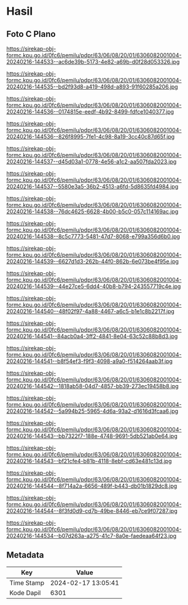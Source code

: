# Hasil

## Foto C Plano

https://sirekap-obj-formc.kpu.go.id/0fc6/pemilu/pdpr/63/06/08/20/01/6306082001004-20240216-144533--ac6de39b-5173-4e82-a69b-d0f28d053326.jpg

https://sirekap-obj-formc.kpu.go.id/0fc6/pemilu/pdpr/63/06/08/20/01/6306082001004-20240216-144535--bd2f93d8-a419-498d-a893-91f60285a206.jpg

https://sirekap-obj-formc.kpu.go.id/0fc6/pemilu/pdpr/63/06/08/20/01/6306082001004-20240216-144536--0174815e-eedf-4b92-8499-fdfce1040377.jpg

https://sirekap-obj-formc.kpu.go.id/0fc6/pemilu/pdpr/63/06/08/20/01/6306082001004-20240216-144536--826f8995-7fe1-4c98-8a19-3cc40c87d65f.jpg

https://sirekap-obj-formc.kpu.go.id/0fc6/pemilu/pdpr/63/06/08/20/01/6306082001004-20240216-144537--d45d03a1-0778-4e56-a1c2-aa507fda2023.jpg

https://sirekap-obj-formc.kpu.go.id/0fc6/pemilu/pdpr/63/06/08/20/01/6306082001004-20240216-144537--5580e3a5-36b2-4513-a6fd-5d8635fd4984.jpg

https://sirekap-obj-formc.kpu.go.id/0fc6/pemilu/pdpr/63/06/08/20/01/6306082001004-20240216-144538--76dc4625-6628-4b00-b5c0-057c114169ac.jpg

https://sirekap-obj-formc.kpu.go.id/0fc6/pemilu/pdpr/63/06/08/20/01/6306082001004-20240216-144538--8c5c7773-5481-47d7-8068-e799a356d6b0.jpg

https://sirekap-obj-formc.kpu.go.id/0fc6/pemilu/pdpr/63/06/08/20/01/6306082001004-20240216-144539--6627d1d3-262b-44f0-862b-6e073be4f95e.jpg

https://sirekap-obj-formc.kpu.go.id/0fc6/pemilu/pdpr/63/06/08/20/01/6306082001004-20240216-144539--44e27ce5-6dd4-40b8-b794-243557719c4e.jpg

https://sirekap-obj-formc.kpu.go.id/0fc6/pemilu/pdpr/63/06/08/20/01/6306082001004-20240216-144540--48f02f97-4a88-4467-a6c5-b1e1c8b2217f.jpg

https://sirekap-obj-formc.kpu.go.id/0fc6/pemilu/pdpr/63/06/08/20/01/6306082001004-20240216-144541--84acb0a4-3ff2-4841-8e04-63c52c88b8d3.jpg

https://sirekap-obj-formc.kpu.go.id/0fc6/pemilu/pdpr/63/06/08/20/01/6306082001004-20240216-144541--b8f54ef3-f9f3-4098-a9a0-f514264aab3f.jpg

https://sirekap-obj-formc.kpu.go.id/0fc6/pemilu/pdpr/63/06/08/20/01/6306082001004-20240216-144542--1818ab58-04d7-4857-bb39-273ec19458b8.jpg

https://sirekap-obj-formc.kpu.go.id/0fc6/pemilu/pdpr/63/06/08/20/01/6306082001004-20240216-144542--5a994b25-5965-4d6a-93a2-d1616d3fcaa6.jpg

https://sirekap-obj-formc.kpu.go.id/0fc6/pemilu/pdpr/63/06/08/20/01/6306082001004-20240216-144543--bb7322f7-188e-4748-9691-5db521ab0e64.jpg

https://sirekap-obj-formc.kpu.go.id/0fc6/pemilu/pdpr/63/06/08/20/01/6306082001004-20240216-144543--bf21cfe4-b81b-4118-8ebf-cd63e481c13d.jpg

https://sirekap-obj-formc.kpu.go.id/0fc6/pemilu/pdpr/63/06/08/20/01/6306082001004-20240216-144544--8f714a2a-6656-489f-b443-db01b1829dc8.jpg

https://sirekap-obj-formc.kpu.go.id/0fc6/pemilu/pdpr/63/06/08/20/01/6306082001004-20240216-144544--8f3fd0d9-cd7b-49be-8446-eb7ce9f07287.jpg

https://sirekap-obj-formc.kpu.go.id/0fc6/pemilu/pdpr/63/06/08/20/01/6306082001004-20240216-144534--b07d263a-a275-41c7-8a0e-faedeaa64f23.jpg


## Metadata

| Key        | Value               |
| ---------- | ------------------- |
| Time Stamp | 2024-02-17 13:05:41 |
| Kode Dapil | 6301                |



